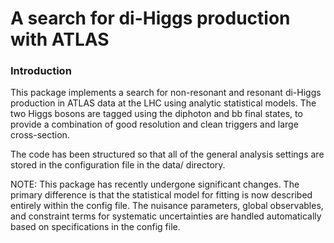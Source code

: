 # A search for di-Higgs production with ATLAS

### Introduction
This package implements a search for non-resonant and resonant di-Higgs
production in ATLAS data at the LHC using analytic statistical models. The two
Higgs bosons are tagged using the diphoton and bb final states, to provide 
a combination of good resolution and clean triggers and large cross-section. 

The code has been structured so that all of the general analysis settings are 
stored in the configuration file in the data/ directory.

NOTE: This package has recently undergone significant changes. The primary difference is that the statistical model for fitting is now described entirely within the config file. The nuisance parameters, global observables, and constraint terms for systematic uncertainties are handled automatically based on specifications in the config file.